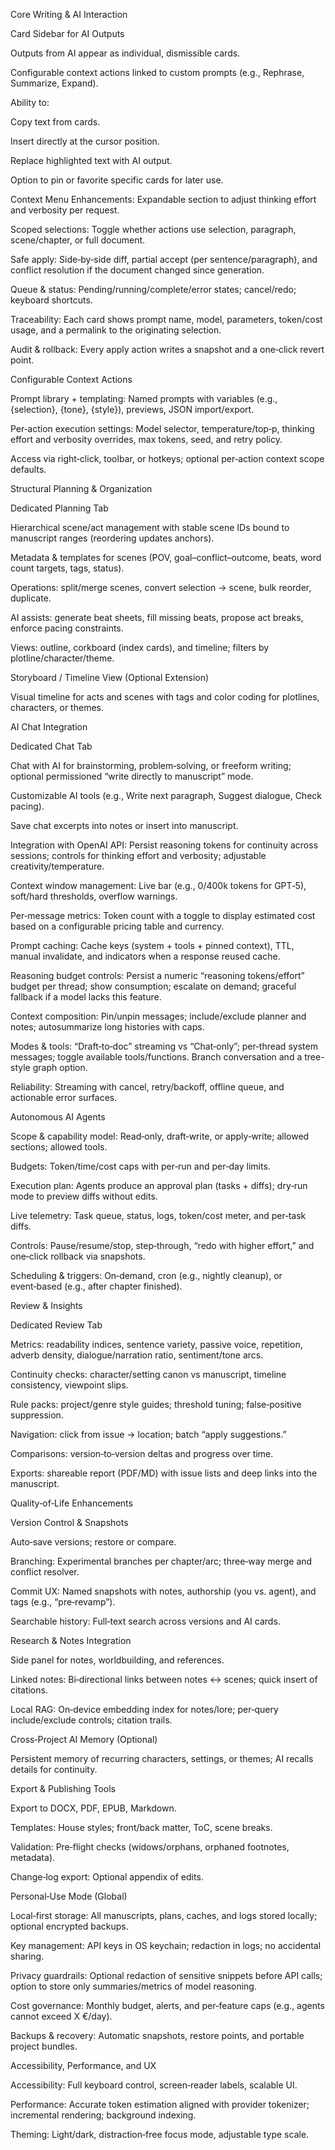 

Core Writing & AI Interaction

Card Sidebar for AI Outputs

Outputs from AI appear as individual, dismissible cards.

Configurable context actions linked to custom prompts (e.g., Rephrase, Summarize, Expand).

Ability to:

Copy text from cards.

Insert directly at the cursor position.

Replace highlighted text with AI output.

Option to pin or favorite specific cards for later use.

Context Menu Enhancements: Expandable section to adjust thinking effort and verbosity per request.

Scoped selections: Toggle whether actions use selection, paragraph, scene/chapter, or full document.

Safe apply: Side‑by‑side diff, partial accept (per sentence/paragraph), and conflict resolution if the document changed since generation.

Queue & status: Pending/running/complete/error states; cancel/redo; keyboard shortcuts.

Traceability: Each card shows prompt name, model, parameters, token/cost usage, and a permalink to the originating selection.

Audit & rollback: Every apply action writes a snapshot and a one‑click revert point.

Configurable Context Actions

Prompt library + templating: Named prompts with variables (e.g., {selection}, {tone}, {style}), previews, JSON import/export.

Per‑action execution settings: Model selector, temperature/top‑p, thinking effort and verbosity overrides, max tokens, seed, and retry policy.

Access via right‑click, toolbar, or hotkeys; optional per‑action context scope defaults.

Structural Planning & Organization

Dedicated Planning Tab

Hierarchical scene/act management with stable scene IDs bound to manuscript ranges (reordering updates anchors).

Metadata & templates for scenes (POV, goal–conflict–outcome, beats, word count targets, tags, status).

Operations: split/merge scenes, convert selection → scene, bulk reorder, duplicate.

AI assists: generate beat sheets, fill missing beats, propose act breaks, enforce pacing constraints.

Views: outline, corkboard (index cards), and timeline; filters by plotline/character/theme.

Storyboard / Timeline View (Optional Extension)

Visual timeline for acts and scenes with tags and color coding for plotlines, characters, or themes.

AI Chat Integration

Dedicated Chat Tab

Chat with AI for brainstorming, problem‑solving, or freeform writing; optional permissioned “write directly to manuscript” mode.

Customizable AI tools (e.g., Write next paragraph, Suggest dialogue, Check pacing).

Save chat excerpts into notes or insert into manuscript.

Integration with OpenAI API: Persist reasoning tokens for continuity across sessions; controls for thinking effort and verbosity; adjustable creativity/temperature.

Context window management: Live bar (e.g., 0/400k tokens for GPT‑5), soft/hard thresholds, overflow warnings.

Per‑message metrics: Token count with a toggle to display estimated cost based on a configurable pricing table and currency.

Prompt caching: Cache keys (system + tools + pinned context), TTL, manual invalidate, and indicators when a response reused cache.

Reasoning budget controls: Persist a numeric “reasoning tokens/effort” budget per thread; show consumption; escalate on demand; graceful fallback if a model lacks this feature.

Context composition: Pin/unpin messages; include/exclude planner and notes; autosummarize long histories with caps.

Modes & tools: “Draft‑to‑doc” streaming vs “Chat‑only”; per‑thread system messages; toggle available tools/functions. Branch conversation and a tree-style graph option.

Reliability: Streaming with cancel, retry/backoff, offline queue, and actionable error surfaces.

Autonomous AI Agents

Scope & capability model: Read‑only, draft‑write, or apply‑write; allowed sections; allowed tools.

Budgets: Token/time/cost caps with per‑run and per‑day limits.

Execution plan: Agents produce an approval plan (tasks + diffs); dry‑run mode to preview diffs without edits.

Live telemetry: Task queue, status, logs, token/cost meter, and per‑task diffs.

Controls: Pause/resume/stop, step‑through, “redo with higher effort,” and one‑click rollback via snapshots.

Scheduling & triggers: On‑demand, cron (e.g., nightly cleanup), or event‑based (e.g., after chapter finished).

Review & Insights

Dedicated Review Tab

Metrics: readability indices, sentence variety, passive voice, repetition, adverb density, dialogue/narration ratio, sentiment/tone arcs.

Continuity checks: character/setting canon vs manuscript, timeline consistency, viewpoint slips.

Rule packs: project/genre style guides; threshold tuning; false‑positive suppression.

Navigation: click from issue → location; batch “apply suggestions.”

Comparisons: version‑to‑version deltas and progress over time.

Exports: shareable report (PDF/MD) with issue lists and deep links into the manuscript.

Quality‑of‑Life Enhancements

Version Control & Snapshots

Auto‑save versions; restore or compare.

Branching: Experimental branches per chapter/arc; three‑way merge and conflict resolver.

Commit UX: Named snapshots with notes, authorship (you vs. agent), and tags (e.g., “pre‑revamp”).

Searchable history: Full‑text search across versions and AI cards.

Research & Notes Integration

Side panel for notes, worldbuilding, and references.

Linked notes: Bi‑directional links between notes ↔ scenes; quick insert of citations.

Local RAG: On‑device embedding index for notes/lore; per‑query include/exclude controls; citation trails.

Cross‑Project AI Memory (Optional)

Persistent memory of recurring characters, settings, or themes; AI recalls details for continuity.

Export & Publishing Tools

Export to DOCX, PDF, EPUB, Markdown.

Templates: House styles; front/back matter, ToC, scene breaks.

Validation: Pre‑flight checks (widows/orphans, orphaned footnotes, metadata).

Change‑log export: Optional appendix of edits.

Personal‑Use Mode (Global)

Local‑first storage: All manuscripts, plans, caches, and logs stored locally; optional encrypted backups.

Key management: API keys in OS keychain; redaction in logs; no accidental sharing.

Privacy guardrails: Optional redaction of sensitive snippets before API calls; option to store only summaries/metrics of model reasoning.

Cost governance: Monthly budget, alerts, and per‑feature caps (e.g., agents cannot exceed X €/day).

Backups & recovery: Automatic snapshots, restore points, and portable project bundles.

Accessibility, Performance, and UX

Accessibility: Full keyboard control, screen‑reader labels, scalable UI.

Performance: Accurate token estimation aligned with provider tokenizer; incremental rendering; background indexing.

Theming: Light/dark, distraction‑free focus mode, adjustable type scale.


